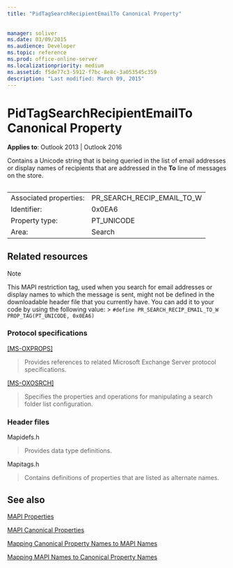 ```yaml
---
title: "PidTagSearchRecipientEmailTo Canonical Property"
 
 
manager: soliver
ms.date: 03/09/2015
ms.audience: Developer
ms.topic: reference
ms.prod: office-online-server
ms.localizationpriority: medium
ms.assetid: f5de77c3-5912-f7bc-8e8c-3a053545c359
description: "Last modified: March 09, 2015"
---
```


# PidTagSearchRecipientEmailTo Canonical Property

  
  
**Applies to**: Outlook 2013 | Outlook 2016 
  
Contains a Unicode string that is being queried in the list of email addresses or display names of recipients that are addressed in the **To** line of messages on the store. 
  
## 

|||
|:-----|:-----|
|Associated properties:  <br/> |PR_SEARCH_RECIP_EMAIL_TO_W  <br/> |
|Identifier:  <br/> |0x0EA6  <br/> |
|Property type:  <br/> |PT_UNICODE  <br/> |
|Area:  <br/> |Search  <br/> |
   
## Related resources

> [!NOTE]
> This MAPI restriction tag, used when you search for email addresses or display names to which the message is sent, might not be defined in the downloadable header file that you currently have. You can add it to your code by using the following value: >  `#define PR_SEARCH_RECIP_EMAIL_TO_W PROP_TAG(PT_UNICODE, 0x0EA6)`
  
### Protocol specifications

[[MS-OXPROPS]](https://msdn.microsoft.com/library/f6ab1613-aefe-447d-a49c-18217230b148%28Office.15%29.aspx)
  
> Provides references to related Microsoft Exchange Server protocol specifications.
    
[[MS-OXOSRCH]](https://msdn.microsoft.com/library/c72e49b8-78c7-4483-ad65-e46e9133673b%28Office.15%29.aspx)
  
> Specifies the properties and operations for manipulating a search folder list configuration.
    
### Header files

Mapidefs.h
  
> Provides data type definitions.
    
Mapitags.h
  
> Contains definitions of properties that are listed as alternate names.
    
## See also



[MAPI Properties](mapi-properties.md)
  
[MAPI Canonical Properties](mapi-canonical-properties.md)
  
[Mapping Canonical Property Names to MAPI Names](mapping-canonical-property-names-to-mapi-names.md)
  
[Mapping MAPI Names to Canonical Property Names](mapping-mapi-names-to-canonical-property-names.md)

